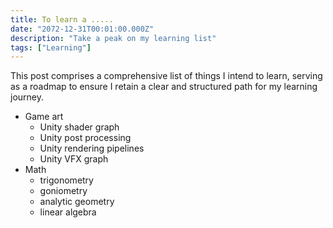 ```yaml
---
title: To learn a .....
date: "2072-12-31T00:01:00.000Z"
description: "Take a peak on my learning list"
tags: ["Learning"]
---
```


This post comprises a comprehensive list of things I intend to learn, serving as a roadmap to ensure I retain a clear and structured path for my learning journey.

* Game art
  * Unity shader graph
  * Unity post processing
  * Unity rendering pipelines
  * Unity VFX graph
* Math
  * trigonometry
  * goniometry
  * analytic geometry
  * linear algebra 

